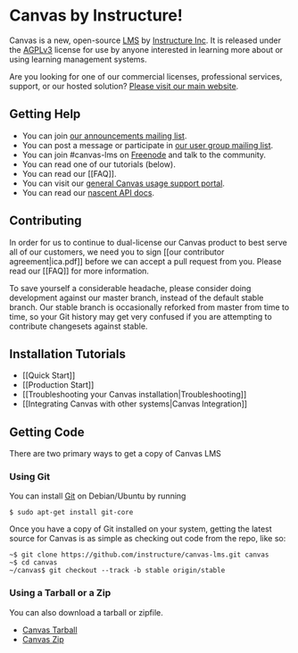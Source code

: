 Canvas by Instructure!
===================

Canvas is a new, open-source [LMS](http://en.wikipedia.org/wiki/Learning_management_system) by [Instructure Inc](http://www.instructure.com/). It is released under the [AGPLv3](http://www.gnu.org/licenses/agpl.html) license for use by anyone interested in learning more about or using learning management systems.

Are you looking for one of our commercial licenses, professional services, support, or our hosted solution? [Please visit our main website](http://www.instructure.com/).

Getting Help
-----------

 * You can join [our announcements mailing list](http://groups.google.com/group/canvas-lms-announce).
 * You can post a message or participate in [our user group mailing list](http://groups.google.com/group/canvas-lms-users).
 * You can join #canvas-lms on [Freenode](http://freenode.net/using_the_network.shtml) and talk to the community.
 * You can read one of our tutorials (below).
 * You can read our [[FAQ]].
 * You can visit our [general Canvas usage support portal](http://support.instructure.com/).
 * You can read our [nascent API docs](http://instructure.github.com/canvas-lms/doc/api/).

Contributing
-----------

In order for us to continue to dual-license our Canvas product to best serve all of our customers, we need you to sign [[our contributor agreement|ica.pdf]] before we can accept a pull request from you. Please read our [[FAQ]] for more information.

To save yourself a considerable headache, please consider doing development against our master branch, instead of the default stable branch. Our stable branch is occasionally reforked from master from time to time, so your Git history may get very confused if you are attempting to contribute changesets against stable.

Installation Tutorials
--------

 * [[Quick Start]]
 * [[Production Start]]
 * [[Troubleshooting your Canvas installation|Troubleshooting]]
 * [[Integrating Canvas with other systems|Canvas Integration]]

Getting Code
-----------
There are two primary ways to get a copy of Canvas LMS

### Using Git

You can install [Git](http://git-scm.com/) on Debian/Ubuntu by running

```
$ sudo apt-get install git-core
```

Once you have a copy of Git installed on your system, getting the latest source for Canvas is as simple as checking out code from the repo, like so:

```
~$ git clone https://github.com/instructure/canvas-lms.git canvas
~$ cd canvas
~/canvas$ git checkout --track -b stable origin/stable
```

### Using a Tarball or a Zip

You can also download a tarball or zipfile.
  
   * [Canvas Tarball](http://www.instructure.com/code/canvas-stable.tar.gz)
   * [Canvas Zip](http://www.instructure.com/code/canvas-stable.zip)
